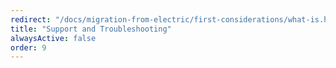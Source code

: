 ```yaml
---
redirect: "/docs/migration-from-electric/first-considerations/what-is.html"
title: "Support and Troubleshooting"
alwaysActive: false
order: 9
---
```

